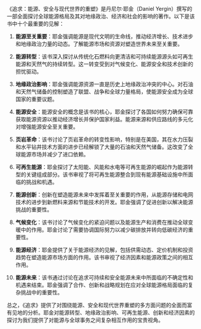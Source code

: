 《追求：能源、安全与现代世界的重塑》是丹尼尔·耶金（Daniel Yergin）撰写的一部全面探讨全球能源格局及其对地缘政治、经济和社会的影响的著作。以下是该书中十个最重要的见解：

1. **能源至关重要**：耶金强调能源是现代文明的生命线，推动经济增长、技术进步和地缘政治力量的动态。了解能源市场和资源对塑造世界未来至关重要。

2. **能源转型**：该书深入探讨从传统化石燃料向更清洁和可持续能源源头如可再生能源和天然气的持续转型。这一转变受到对气候变化、能源安全和技术创新的担忧驱动。

3. **地缘政治影响**：耶金强调能源资源一直是历史上地缘政治冲突的中心。对石油和天然气储备的控制塑造了联盟、战争和全球力量格局，使能源安全成为全球国家的重要议题。

4. **能源安全**：能源安全的概念是该书的核心，耶金探讨了各国如何努力确保可靠获取能源资源以推动经济增长并保护国家利益。能源来源和供应路线的多元化对增强能源安全至关重要。

5. **页岩革命**：该书讨论了页岩革命的转变性影响，特别是在美国，其在水力压裂和水平钻井技术方面的进步已经解锁了大量的石油和天然气储备。这改变了全球能源市场并减少了进口依赖。

6. **可再生能源**：耶金探讨了太阳能、风能和水电等可再生能源的崛起作为能源转型的关键组成部分。该书审视了将可再生能源整合到现有能源基础设施中所面临的挑战和机遇。

7. **能源创新**：创新在塑造能源未来中发挥着至关重要的作用，从能源存储和电网技术的进步到新燃料来源和节能技术的开发。耶金强调了促进创新以解决能源挑战的重要性。

8. **气候变化**：该书讨论了气候变化的紧迫问题以及能源生产和消费在推动全球变暖中的作用。耶金讨论了需要协调国际努力以减少碳排放并转向低碳经济的重要性。

9. **能源经济**：耶金提供了关于能源经济的见解，包括供需动态、定价机制和投资趋势在塑造能源市场方面的作用。该书审视了经济因素和能源政策之间的相互作用。

10. **能源未来**：该书通过讨论在追求可持续和安全能源未来中所面临的不确定性和机遇来结束。耶金强调了合作、创新和战略规划在应对全球能源格局面临的复杂挑战中的重要性。

总之，《追求》提供了对围绕能源、安全和现代世界重塑的多方面问题的全面而富有见地的分析。耶金对能源转型、地缘政治影响、可再生能源、创新和经济因素的探讨为我们提供了对能源与全球事务之间复杂相互作用的宝贵视角。